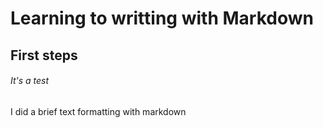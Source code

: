 # Learning to writting with Markdown

## First steps

###### It's a test 

I did a brief text formatting with markdown
